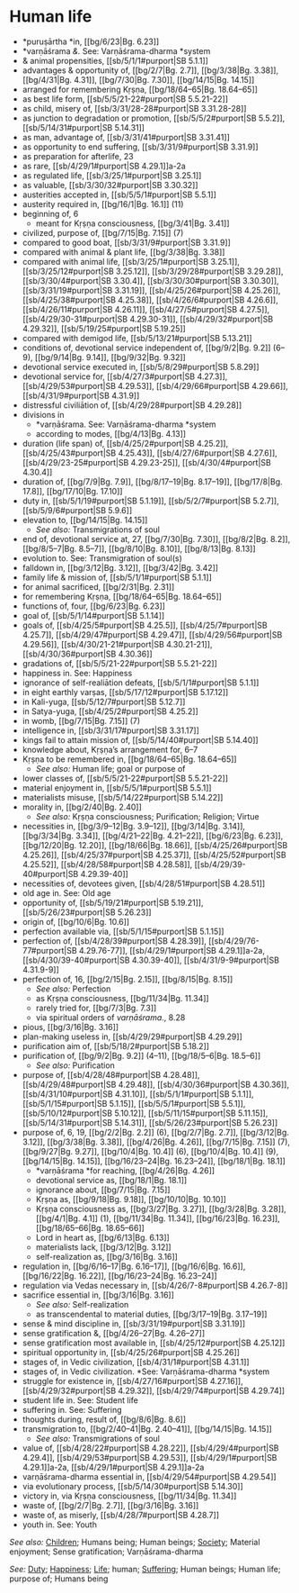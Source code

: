 # Human life

* *puruṣārtha *in, [[bg/6/23|Bg. 6.23]]
* *varṇāśrama *&.* See: Varṇāśrama-dharma *system
* & animal propensities, [[sb/5/1/1#purport|SB 5.1.1]]
* advantages & opportunity of, [[bg/2/7|Bg. 2.7]], [[bg/3/38|Bg. 3.38]], [[bg/4/31|Bg. 4.31]], [[bg/7/30|Bg. 7.30]], [[bg/14/15|Bg. 14.15]]
* arranged for remembering Kṛṣṇa, [[bg/18/64–65|Bg. 18.64–65]]
* as best life form, [[sb/5/5/21-22#purport|SB 5.5.21-22]]
* as child, misery of, [[sb/3/31/28-28#purport|SB 3.31.28-28]]
* as junction to degradation or promotion, [[sb/5/5/2#purport|SB 5.5.2]], [[sb/5/14/31#purport|SB 5.14.31]]
* as man, advantage of, [[sb/3/31/41#purport|SB 3.31.41]]
* as opportunity to end suffering, [[sb/3/31/9#purport|SB 3.31.9]]
* as preparation for afterlife, 23
* as rare, [[sb/4/29/1#purport|SB 4.29.1]]a-2a
* as regulated life, [[sb/3/25/1#purport|SB 3.25.1]]
* as valuable, [[sb/3/30/32#purport|SB 3.30.32]]
* austerities accepted in, [[sb/5/5/1#purport|SB 5.5.1]]
* austerity required in, [[bg/16/1|Bg. 16.1]] (11)
* beginning of, 6
  * meant for Kṛṣṇa consciousness, [[bg/3/41|Bg. 3.41]]
* civilized, purpose of, [[bg/7/15|Bg. 7.15]] (7)
* compared to good boat, [[sb/3/31/9#purport|SB 3.31.9]]
* compared with animal & plant life, [[bg/3/38|Bg. 3.38]]
* compared with animal life, [[sb/3/25/1#purport|SB 3.25.1]], [[sb/3/25/12#purport|SB 3.25.12]], [[sb/3/29/28#purport|SB 3.29.28]], [[sb/3/30/4#purport|SB 3.30.4]], [[sb/3/30/30#purport|SB 3.30.30]], [[sb/3/31/19#purport|SB 3.31.19]], [[sb/4/25/26#purport|SB 4.25.26]], [[sb/4/25/38#purport|SB 4.25.38]], [[sb/4/26/6#purport|SB 4.26.6]], [[sb/4/26/11#purport|SB 4.26.11]], [[sb/4/27/5#purport|SB 4.27.5]], [[sb/4/29/30-31#purport|SB 4.29.30-31]], [[sb/4/29/32#purport|SB 4.29.32]], [[sb/5/19/25#purport|SB 5.19.25]]
* compared with demigod life, [[sb/5/13/21#purport|SB 5.13.21]]
* conditions of, devotional service independent of, [[bg/9/2|Bg. 9.2]] (6–9), [[bg/9/14|Bg. 9.14]], [[bg/9/32|Bg. 9.32]]
* devotional service executed in, [[sb/5/8/29#purport|SB 5.8.29]]
* devotional service for, [[sb/4/27/3#purport|SB 4.27.3]], [[sb/4/29/53#purport|SB 4.29.53]], [[sb/4/29/66#purport|SB 4.29.66]], [[sb/4/31/9#purport|SB 4.31.9]]
* distressful civiliātion of, [[sb/4/29/28#purport|SB 4.29.28]]
* divisions in
  * *varṇāśrama. See: Varṇāśrama-dharma *system
  * according to modes, [[bg/4/13|Bg. 4.13]]
* duration (life span) of, [[sb/4/25/2#purport|SB 4.25.2]], [[sb/4/25/43#purport|SB 4.25.43]], [[sb/4/27/6#purport|SB 4.27.6]], [[sb/4/29/23-25#purport|SB 4.29.23-25]], [[sb/4/30/4#purport|SB 4.30.4]]
* duration of, [[bg/7/9|Bg. 7.9]], [[bg/8/17–19|Bg. 8.17–19]], [[bg/17/8|Bg. 17.8]], [[bg/17/10|Bg. 17.10]]
* duty in, [[sb/5/1/19#purport|SB 5.1.19]], [[sb/5/2/7#purport|SB 5.2.7]], [[sb/5/9/6#purport|SB 5.9.6]]
* elevation to, [[bg/14/15|Bg. 14.15]]
  * *See also:* Transmigrations of soul
* end of, devotional service at, 27, [[bg/7/30|Bg. 7.30]], [[bg/8/2|Bg. 8.2]], [[bg/8/5–7|Bg. 8.5–7]], [[bg/8/10|Bg. 8.10]], [[bg/8/13|Bg. 8.13]]
* evolution to. See: Transmigration of soul(s)
* falldown in, [[bg/3/12|Bg. 3.12]], [[bg/3/42|Bg. 3.42]]
* family life & mission of, [[sb/5/1/1#purport|SB 5.1.1]]
* for animal sacrificed, [[bg/2/31|Bg. 2.31]]
* for remembering Kṛṣṇa, [[bg/18/64–65|Bg. 18.64–65]]
* functions of, four, [[bg/6/23|Bg. 6.23]]
* goal of, [[sb/5/1/14#purport|SB 5.1.14]]
* goals of, [[sb/4/25/5#purport|SB 4.25.5]], [[sb/4/25/7#purport|SB 4.25.7]], [[sb/4/29/47#purport|SB 4.29.47]], [[sb/4/29/56#purport|SB 4.29.56]], [[sb/4/30/21-21#purport|SB 4.30.21-21]], [[sb/4/30/36#purport|SB 4.30.36]]
* gradations of, [[sb/5/5/21-22#purport|SB 5.5.21-22]]
* happiness in. See: Happiness
* ignorance of self-realiātion defeats, [[sb/5/1/1#purport|SB 5.1.1]]
* in eight earthly varṣas, [[sb/5/17/12#purport|SB 5.17.12]]
* in Kali-yuga, [[sb/5/12/7#purport|SB 5.12.7]]
* in Satya-yuga, [[sb/4/25/2#purport|SB 4.25.2]]
* in womb, [[bg/7/15|Bg. 7.15]] (7)
* intelligence in, [[sb/3/31/17#purport|SB 3.31.17]]
* kings fail to attain mission of, [[sb/5/14/40#purport|SB 5.14.40]]
* knowledge about, Kṛṣṇa’s arrangement for, 6–7
* Kṛṣṇa to be remembered in, [[bg/18/64–65|Bg. 18.64–65]]
  * *See also:* Human life; goal or purpose of
* lower classes of, [[sb/5/5/21-22#purport|SB 5.5.21-22]]
* material enjoyment in, [[sb/5/5/1#purport|SB 5.5.1]]
* materialists misuse, [[sb/5/14/22#purport|SB 5.14.22]]
* morality in, [[bg/2/40|Bg. 2.40]]
  * *See also:* Kṛṣṇa consciousness; Purification; Religion; Virtue
* necessities in, [[bg/3/9–12|Bg. 3.9–12]], [[bg/3/14|Bg. 3.14]], [[bg/3/34|Bg. 3.34]], [[bg/4/21–22|Bg. 4.21–22]], [[bg/6/23|Bg. 6.23]], [[bg/12/20|Bg. 12.20]], [[bg/18/66|Bg. 18.66]], [[sb/4/25/26#purport|SB 4.25.26]], [[sb/4/25/37#purport|SB 4.25.37]], [[sb/4/25/52#purport|SB 4.25.52]], [[sb/4/28/58#purport|SB 4.28.58]], [[sb/4/29/39-40#purport|SB 4.29.39-40]]
* necessities of, devotees given, [[sb/4/28/51#purport|SB 4.28.51]]
* old age in. See: Old age
* opportunity of, [[sb/5/19/21#purport|SB 5.19.21]], [[sb/5/26/23#purport|SB 5.26.23]]
* origin of, [[bg/10/6|Bg. 10.6]]
* perfection available via, [[sb/5/1/15#purport|SB 5.1.15]]
* perfection of, [[sb/4/28/39#purport|SB 4.28.39]], [[sb/4/29/76-77#purport|SB 4.29.76-77]], [[sb/4/29/1#purport|SB 4.29.1]]a-2a, [[sb/4/30/39-40#purport|SB 4.30.39-40]], [[sb/4/31/9-9#purport|SB 4.31.9-9]]
* perfection of, 16, [[bg/2/15|Bg. 2.15]], [[bg/8/15|Bg. 8.15]]
  * *See also:* Perfection
  * as Kṛṣṇa consciousness, [[bg/11/34|Bg. 11.34]]
  * rarely tried for, [[bg/7/3|Bg. 7.3]]
  * via spiritual orders of *varṇāśrama*., 8.28
* pious, [[bg/3/16|Bg. 3.16]]
* plan-making useless in, [[sb/4/29/29#purport|SB 4.29.29]]
* purification aim of, [[sb/5/18/2#purport|SB 5.18.2]]
* purification of, [[bg/9/2|Bg. 9.2]] (4–11), [[bg/18/5–6|Bg. 18.5–6]]
  * *See also:* Purification
* purpose of, [[sb/4/28/48#purport|SB 4.28.48]], [[sb/4/29/48#purport|SB 4.29.48]], [[sb/4/30/36#purport|SB 4.30.36]], [[sb/4/31/10#purport|SB 4.31.10]], [[sb/5/1/1#purport|SB 5.1.1]], [[sb/5/1/15#purport|SB 5.1.15]], [[sb/5/5/1#purport|SB 5.5.1]], [[sb/5/10/12#purport|SB 5.10.12]], [[sb/5/11/15#purport|SB 5.11.15]], [[sb/5/14/31#purport|SB 5.14.31]], [[sb/5/26/23#purport|SB 5.26.23]]
* purpose of, 6, 19, [[bg/2/2|Bg. 2.2]] (6), [[bg/2/7|Bg. 2.7]], [[bg/3/12|Bg. 3.12]], [[bg/3/38|Bg. 3.38]], [[bg/4/26|Bg. 4.26]], [[bg/7/15|Bg. 7.15]] (7), [[bg/9/27|Bg. 9.27]], [[bg/10/4|Bg. 10.4]] (6), [[bg/10/4|Bg. 10.4]] (9), [[bg/14/15|Bg. 14.15]], [[bg/16/23–24|Bg. 16.23–24]], [[bg/18/1|Bg. 18.1]]
  * *varṇāśrama *for reaching, [[bg/4/26|Bg. 4.26]]
  * devotional service as, [[bg/18/1|Bg. 18.1]]
  * ignorance about, [[bg/7/15|Bg. 7.15]]
  * Kṛṣṇa as, [[bg/9/18|Bg. 9.18]], [[bg/10/10|Bg. 10.10]]
  * Kṛṣṇa consciousness as, [[bg/3/27|Bg. 3.27]], [[bg/3/28|Bg. 3.28]], [[bg/4/1|Bg. 4.1]] (1), [[bg/11/34|Bg. 11.34]], [[bg/16/23|Bg. 16.23]], [[bg/18/65–66|Bg. 18.65–66]]
  * Lord in heart as, [[bg/6/13|Bg. 6.13]]
  * materialists lack, [[bg/3/12|Bg. 3.12]]
  * self-realization as, [[bg/3/16|Bg. 3.16]]
* regulation in, [[bg/6/16–17|Bg. 6.16–17]], [[bg/16/6|Bg. 16.6]], [[bg/16/22|Bg. 16.22]], [[bg/16/23–24|Bg. 16.23–24]]
* regulation via Vedas necessary in, [[sb/4/26/7-8#purport|SB 4.26.7-8]]
* sacrifice essential in, [[bg/3/16|Bg. 3.16]]
  * *See also:* Self-realization
  * as transcendental to material duties, [[bg/3/17–19|Bg. 3.17–19]]
* sense & mind discipline in, [[sb/3/31/19#purport|SB 3.31.19]]
* sense gratification &, [[bg/4/26–27|Bg. 4.26–27]]
* sense gratification most available in, [[sb/4/25/12#purport|SB 4.25.12]]
* spiritual opportunity in, [[sb/4/25/26#purport|SB 4.25.26]]
* stages of, in Vedic civilization, [[sb/4/31/1#purport|SB 4.31.1]]
* stages of, in Vedic civilization. *See: Varṇāśrama-dharma *system
* struggle for existence in, [[sb/4/27/16#purport|SB 4.27.16]], [[sb/4/29/32#purport|SB 4.29.32]], [[sb/4/29/74#purport|SB 4.29.74]]
* student life in. See: Student life
* suffering in. See: Suffering
* thoughts during, result of, [[bg/8/6|Bg. 8.6]]
* transmigration to, [[bg/2/40–41|Bg. 2.40–41]], [[bg/14/15|Bg. 14.15]]
  * *See also:* Transmigrations of soul
* value of, [[sb/4/28/22#purport|SB 4.28.22]], [[sb/4/29/4#purport|SB 4.29.4]], [[sb/4/29/53#purport|SB 4.29.53]], [[sb/4/29/1#purport|SB 4.29.1]]a-2a, [[sb/4/29/1#purport|SB 4.29.1]]a-2a
* varṇāśrama-dharma essential in, [[sb/4/29/54#purport|SB 4.29.54]]
* via evolutionary process, [[sb/5/14/30#purport|SB 5.14.30]]
* victory in, via Kṛṣṇa consciousness, [[bg/11/34|Bg. 11.34]]
* waste of, [[bg/2/7|Bg. 2.7]], [[bg/3/16|Bg. 3.16]]
* waste of, as miserly, [[sb/4/28/7#purport|SB 4.28.7]]
* youth in. See: Youth

*See also:* [Children](entries/children.md); Humans being; Human beings; [Society](entries/society.md); Material enjoyment; Sense gratification; Varṇāśrama-dharma

*See:* [Duty](entries/duties.md); [Happiness](entries/happiness.md); [Life](entries/life.md); human; [Suffering](entries/suffering.md); Human beings; Human life; purpose of; Humans being
